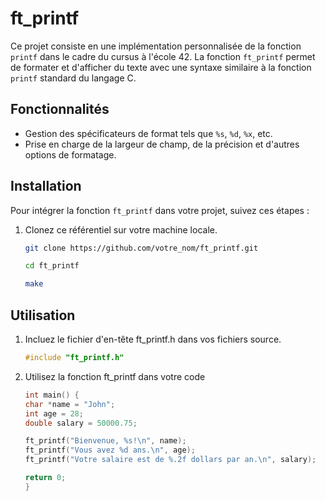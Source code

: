 # ft_printf

Ce projet consiste en une implémentation personnalisée de la fonction `printf` dans le cadre du cursus à l'école 42. La fonction `ft_printf` permet de formater et d'afficher du texte avec une syntaxe similaire à la fonction `printf` standard du langage C.

## Fonctionnalités

- Gestion des spécificateurs de format tels que `%s`, `%d`, `%x`, etc.
- Prise en charge de la largeur de champ, de la précision et d'autres options de formatage.

## Installation

Pour intégrer la fonction `ft_printf` dans votre projet, suivez ces étapes :

1. Clonez ce référentiel sur votre machine locale.
	```bash
   git clone https://github.com/votre_nom/ft_printf.git
   ```
   ```bash
   cd ft_printf
   ```
   ```bash
   make
   ```
## Utilisation

1. Incluez le fichier d'en-tête ft_printf.h dans vos fichiers source.
	```c
	#include "ft_printf.h"
	```
2. Utilisez la fonction ft_printf dans votre code
	```c
	int main() {
    char *name = "John";
    int age = 28;
    double salary = 50000.75;

    ft_printf("Bienvenue, %s!\n", name);
    ft_printf("Vous avez %d ans.\n", age);
    ft_printf("Votre salaire est de %.2f dollars par an.\n", salary);

    return 0;
	}
	```


